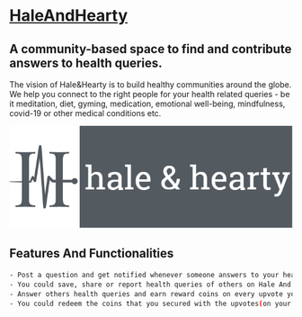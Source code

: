 # [HaleAndHearty](https://halehearty.herokuapp.com)
## A community-based space to find and contribute answers to health queries.
The vision of Hale&Hearty is to build healthy communities around the globe.
We help you connect to the right people for your health related queries - be it meditation, diet, gyming, medication, emotional well-being, mindfulness, covid-19 or other medical conditions etc.

![Logo](https://github.com/VarunLanjhara/HaleAndHearty/blob/master/main/static/images/logoboi.PNG)

## Features And Functionalities
```bash
- Post a question and get notified whenever someone answers to your health query.
- You could save, share or report health queries of others on Hale And Hearty community
- Answer others health queries and earn reward coins on every upvote you secure from Hale And Hearty community.
- You could redeem the coins that you secured with the upvotes(on your answers) from the Hale And Hearty community.
```
